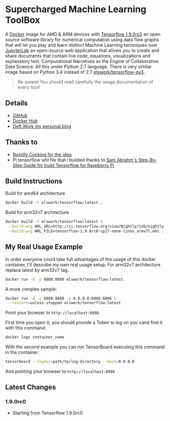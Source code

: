 # Supercharged Machine Learning ToolBox

A [Docker](http://docker.com) image for AMD & ARM devices with [Tensorflow 1.9.0rc0](https://www.tensorflow.org/) an open source software library for numerical computation using data flow graphs that will let you play and learn distinct Machine Learning techniques over [JupyterLab](https://github.com/jupyterlab/jupyterlab) an open-source web application that allows you to create and share documents that contain live code, equations, visualizations and explanatory text. Computational Narratives as the Engine of Collaborative Data Science. All this under Python 2.7 language.
There is very similar image based on Python 3.4 instead of 2.7 [elswork/tensorflow-py3](https://hub.docker.com/r/elswork/tensorflow-py3/).

> Be aware! You should read carefully the usage documentation of every tool!

## Details

- [GitHub](https://github.com/DeftWork/tensorflow)
- [Docker Hub](https://hub.docker.com/r/elswork/tensorflow/)
- [Deft.Work my personal blog](http://deft.work/tensorflow_for_raspberry)

## Thanks to

- [Romilly Cocking for the idea](https://github.com/romilly/rpi-docker-tensorflow)
- Pi tensorflow whl file that i builded thanks to [Sam Abrahm's Step-By-Step Guide for build Tensorflow for Raspberry Pi](https://github.com/samjabrahams/tensorflow-on-raspberry-pi/blob/master/GUIDE.md)

## Build Instructions

Build for amd64 architecture

```sh
docker build -t elswork/tensorflow:latest .
```

Build for arm32v7 architecture

```sh
docker build -t elswork/tensorflow:latest \
 --build-arg WHL_URL=http://ci.tensorflow.org/view/Nightly/job/nightly-pi/lastSuccessfulBuild/artifact/output-artifacts/ \
 --build-arg WHL_FILE=tensorflow-1.9.0rc0-cp27-none-linux_armv7l.whl .
```

## My Real Usage Example

In order everyone could take full advantages of the usage of this docker container, I'll describe my own real usage setup.
For arm32v7 architecture replace latest by arm32v7 tag.

```sh
docker run -d -p 8888:8888 elswork/tensorflow:latest
```

A more complex sample:

```sh
docker run -d -p 8888:8888 -p 0.0.0.0:6006:6006 \
 --restart=unless-stopped elswork/tensorflow:latest
```

Point your browser to `http://localhost:8888`

First time you open it, you should provide a Token to log on you cand find it with this command:

```sh
docker logs container_name
```

With the second example you can run TensorBoard executing this command in the container:

```sh
tensorboard --logdir=path/to/log-directory --host=0.0.0.0
```

And pointing your browser to `http://localhost:6006`

## Latest Changes

### 1.9.0rc0

- Starting from Tensorflow 1.9.0rc0